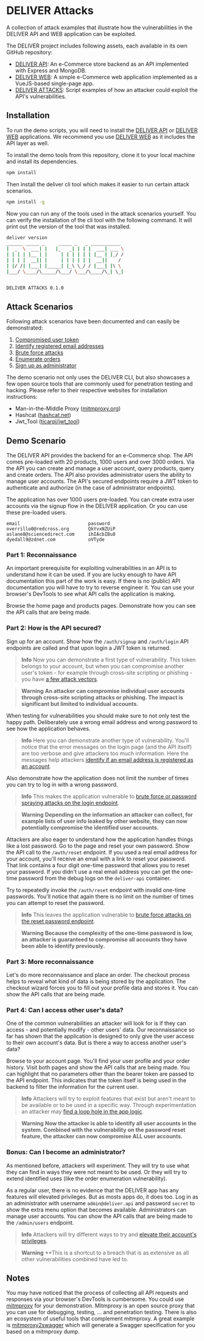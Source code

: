 # DELIVER Attacks

A collection of attack examples that illustrate how the vulnerabilities in the DELIVER API and WEB application can be exploited. 

The DELIVER project includes following assets, each available in its
own GitHub repository:

- [DELIVER API](https://github.com/jiridj/deliver-api): An e-Commerce store backend as an API implemented with Express and MongoDB.
- [DELIVER WEB](https://github.com/jiridj/deliver-web): A simple e-Commerce web application implemented as a VueJS-based single-page app.
- [DELIVER ATTACKS](https://github.com/jiridj/deliver-attacks): Script examples of how an attacker could exploit the API's vulnerabilities.

## Installation

To run the demo scripts, you will need to install the [DELIVER API](https://github.com/jiridj/deliver-api) or [DELIVER WEB](https://github.com/jiridj/deliver-web) applications. We recommend you use [DELIVER WEB](https://github.com/jiridj/deliver-web) as it includes the API layer as well.

To install the demo tools from this repository, clone it to your local machine and install its dependencies.

```bash
npm install
```

Then install the deliver cli tool which makes it easier to run certain attack scenarios.

```bash
npm install -g
```

Now you can run any of the tools used in the attack scenarios yourself. You can verify the installation of the cli tool with the following command. It will print out the version of the tool that was installed. 

```bash
deliver version
______ _____ _     _____ _   _ ___________
|  _  \  ___| |   |_   _| | | |  ___| ___ \
| | | | |__ | |     | | | | | | |__ | |_/ /
| | | |  __|| |     | | | | | |  __||    /
| |/ /| |___| |_____| |_\ \_/ / |___| |\ \
|___/ \____/\_____/\___/ \___/\____/\_| \_|


DELIVER ATTACKS 0.1.0
```

## Attack Scenarios

Following attack scenarios have been documented and can easily be demonstrated:

1. [Compromised user token](docs/attack-1/README.md)
2. [Identify registered email addresses](docs/attack-2/README.md)
3. [Brute force attacks](docs/attack-4/README.md)
4. [Enumerate orders](docs/attack-3/README.md)
5. [Sign up as administrator](docs/attack-5/README.md)

The demo scenario not only uses the DELIVER CLI, but also showcases a few open source tools that are commonly used for penetration testing and hacking. Please refer to their respective websites for installation instructions:

- Man-in-the-Middle Proxy ([mitmproxy.org](https://mitmproxy.org))
- Hashcat ([hashcat.net](https://hashcat.net/))
- Jwt_Tool ([ticarpi/jwt_tool](https://github.com/ticarpi/jwt_tool))

## Demo Scenario

The DELIVER API provides the backend for an e-Commerce shop. The API comes pre-loaded with 20 products, 1000 users and over 3000 orders. Via the API you can create and manage a user account, query products, query and create orders. The API also provides administrator users the ability to manage user accounts. The API's secured endpoints require a JWT token to authenticate and authorize (in the case of administrator endpoints).

The application has over 1000 users pre-loaded. You can create extra user accounts via the signup flow in the DELIVER application. Or you can use these pre-loaded users.

```
email                         password
overrillo0@redcross.org       QkYvxNZUiP
aslane8@sciencedirect.com     ihIAcbIBu8
dyedall9@zdnet.com            oVTyde
```

### Part 1: Reconnaissance

An important prerequisite for exploiting vulnerabilities in an API is to understand how it can be used. If you are lucky enough to have API documentation this part of the work is easy. If there is no (public) API documentation you will have to try to reverse engineer it. You can use your browser's DevTools to see what API calls the application is making. 

Browse the home page and products pages. Demonstrate how you can see the API calls that are being made.

### Part 2: How is the API secured?

Sign up for an account. Show how the `/auth/signup` and `/auth/login` API endpoints are called and that upon login a JWT token is returned. 

> **Info**
> Now you can demonstrate a first type of vulnerability. This token belongs to your account, but when you can compromise another user's token - for example through cross-site scripting or phishing - you have [a few attack vectors](docs/attack-1/README.md).

> **Warning**
> **An attacker can compromise individual user accounts through cross-site scripting attacks or phishing. The impact is significant but limited to individual accounts.**

When testing for vulnerabilities you should make sure to not only test the happy path. Deliberately use a wrong email address and wrong password to see how the application behaves. 

> **Info**
> Here you can demonstrate another type of vulnerability. You'll notice that the error messages on the login page (and the API itself) are too verbose and give attackers too much information. Here the messages help attackers [identify if an email address is registered as an account](docs/attack-2/README.md).

Also demonstrate how the application does not limit the number of times you can try to log in with a wrong password. 

> **Info** 
> This makes the application vulnerable to [brute force or password spraying attacks on the login endpoint](docs/attack-3/README.md). 

> **Warning**
> **Depending on the information an attacker can collect, for example lists of user info leaked by other website, they can now potentially compromise the identified user accounts.**

Attackers are also eager to understand how the application handles things like a lost password. Go to the page and reset your own password. Show the API call to the `/auth/reset` endpoint. If you used a real email address for your account, you'll receive an email with a link to reset your password. That link contains a four digit one-time password that allows you to reset your password. If you didn't use a real email address you can get the one-time password from the debug logs on the `deliver-api` container. 

Try to repeatedly invoke the `/auth/reset` endpoint with invalid one-time passwords. You'll notice that again there is no limit on the number of times you can attempt to reset the password. 

> **Info** 
> This leaves the application vulnerable to [brute force attacks on the reset password endpoint](docs/attack-4/README.md). 

> **Warning** 
> **Because the complexity of the one-time password is low, an attacker is guaranteed to compromise all accounts they have been able to identify previously.**

### Part 3: More reconnaissance

Let's do more reconnaissance and place an order. The checkout process helps to reveal what kind of data is being stored by the application. The checkout wizard forces you to fill out your profile data and stores it. You can show the API calls that are being made. 

### Part 4: Can I access other user's data?

One of the common vulnerabilities an attacker will look for is if they can access - and potentially modify - other users' data. Our reconnaissance so far has shown that the application is designed to only give the user access to their own account's data. But is there a way to access another user's data?

Browse to your account page. You'll find your user profile and your order history. Visit both pages and show the API calls that are being made. You can highlight that no parameters other than the bearer token are passed to the API endpoint. This indicates that the token itself is being used in the backend to filter the information for the current user. 

> **Info**
> Attackers will try to exploit features that exist but aren't meant to be available or to be used in a specific way. Through experimentation an attacker may [find a loop hole in the app logic](docs/attack-5/README.md).

> **Warning**
> **Now the attacker is able to identify all user accounts in the system. Combined with the vulnerability on the password reset feature, the attacker can now compromise ALL user accounts.**

### Bonus: Can I become an administrator?

As mentioned before, attackers will experiment. They will try to use what they can find in ways they were not meant to be used. Or they will try to extend identified uses (like the order enumeration vulnerability). 

As a regular user, there is no evidence that the DELIVER app has any features will elevated privileges. But as mosts apps do, it does too. Log in as an administrator with username `admin@deliver.api` and password `secret` to show the extra menu option that becomes available. Administrators can manage user accounts. You can show the API calls that are being made to the `/admin/users` endpoint. 

> **Info** 
> Attackers will try different ways to try and [elevate their account's privileges](docs/attack-6/README.md). 

> **Warning**
> **This is a shortcut to a breach that is as extensive as all other vulnerabilities combined have led to. 

## Notes

You may have noticed that the process of collecting all API requests and responses via your browser's DevTools is cumbersome. You could use [mitmproxy](https://mitmproxy.org) for your demonstration. Mitmproxy is an open source proxy that you can use for debugging, testing, ... and penetration testing. There is also an ecosystem of useful tools that complement mitmproxy. A great example is [mitmproxy2swagger](https://github.com/alufers/mitmproxy2swagger) which will generate a Swagger specification for you based on a mitmproxy dump.